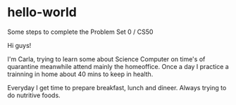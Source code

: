 # hello-world
Some steps to complete the Problem Set 0 / CS50

Hi guys!

I'm Carla, trying to learn some about Science Computer on time's of quarantine meanwhile attend mainly the homeoffice.
Once a day I practice a trainning in home about 40 mins to keep in health.

Everyday I get time to prepare breakfast, lunch and dineer. Always trying to do nutritive foods.

